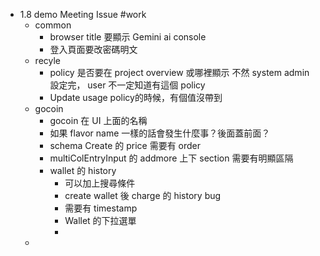 - 1.8 demo Meeting Issue #work
	- common
		- browser title 要顯示 Gemini ai console
		- 登入頁面要改密碼明文
	- recyle
		- policy 是否要在 project overview 或哪裡顯示
		  不然 system admin 設定完， user 不一定知道有這個 policy
		- Update usage policy的時候，有個值沒帶到
	- gocoin
		- gocoin 在 UI 上面的名稱
		- 如果 flavor name 一樣的話會發生什麼事？後面蓋前面？
		- schema Create 的 price 需要有 order
		- multiColEntryInput 的 addmore 上下 section 需要有明顯區隔
		- wallet 的 history
			- 可以加上搜尋條件
			- create wallet 後 charge 的 history bug
			- 需要有 timestamp
			- Wallet 的下拉選單
			-
	-